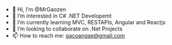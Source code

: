 - 👋 Hi, I’m @MrGaozen
- 👀 I’m interested in C# .NET Developemt 
- 🌱 I’m currently learning MVC, RESTAPIs, Angular and Reactjs 
- 💞️ I’m looking to collaborate on .Net Projects
- 📫 How to reach me: gacoangae@gmail.com

<!---
MrGaozen/MrGaozen is a ✨ special ✨ repository because its `README.md` (this file) appears on your GitHub profile.
You can click the Preview link to take a look at your changes.
--->

